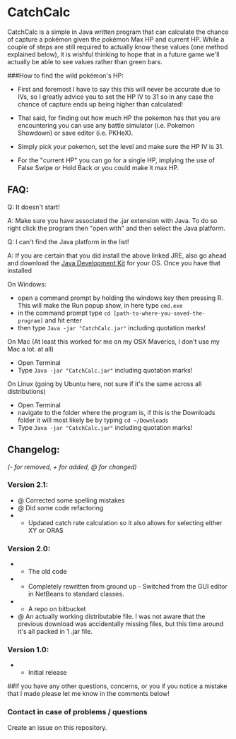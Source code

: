 # CatchCalc #

CatchCalc is a simple in Java written program that can calculate the chance of capture a pokémon given the pokémon Max HP and current HP. While a couple of steps are still required to actually know these values (one method explained below), it is wishful thinking to hope that in a future game we'll actually be able to see values rather than green bars.


###How to find the wild pokémon's HP:



* First and foremost I have to say this this will never be accurate due to IVs, so I greatly advice you to set the HP IV to 31 so in any case the chance of capture ends up being higher than calculated!

* That said, for finding out how much HP the pokemon has that you are encountering you can use any battle simulator (i.e. Pokemon Showdown) or save editor (i.e. PKHeX).

* Simply pick your pokemon, set the level and make sure the HP IV is 31. 

* For the "current HP" you can go for a single HP, implying the use of False Swipe or Hold Back or you could make it max HP.


## FAQ: ##
Q: It doesn't start!

A: Make sure you have associated the .jar extension with Java. To do so right click the program then "open with" and then select the Java platform.

Q: I can't find the Java platform in the list!

A: If you are certain that you did install the above linked JRE, also go ahead and download the [Java Development Kit](http://www.oracle.com/technetwork/java/javase/downloads/jdk8-downloads-2133151.html) for your OS. Once you have that installed

On Windows:

* open a command prompt by holding the windows key then pressing R. This will make the Run popup show, in here type `cmd.exe`
* in the command prompt type `cd [path-to-where-you-saved-the-program]` and hit enter
* then type `Java -jar "CatchCalc.jar"` including quotation marks!

On Mac (At least this worked for me on my OSX Maverics, I don't use my Mac a lot. at all)

* Open Terminal
* Type `Java -jar "CatchCalc.jar"` including quotation marks!

On Linux (going by Ubuntu here, not sure if it's the same across all distributions)

* Open Terminal
* navigate to the folder where the program is, if this is the Downloads folder it will most likely be by typing `cd ~/Downloads`
* Type `Java -jar "CatchCalc.jar"` including quotation marks!

## Changelog: ##
*(- for removed, + for added, @ for changed)*



### Version 2.1: ###

* @ Corrected some spelling mistakes
* @ Did some code refactoring
* + Updated catch rate calculation so it also allows for selecting either XY or ORAS



### Version 2.0: ###
* - The old code
* + Completely rewritten from ground up - Switched from the GUI editor in NetBeans to standard classes.
* + A repo on bitbucket
* @ An actually working distributable file. I was not aware that the previous download was accidentally missing files, but this time around it's all packed in 1 .jar file.

### Version 1.0: ###

* + Initial release

##If you have any other questions, concerns, or you if you notice a mistake that I made please let me know in the comments below!


### Contact in case of problems / questions ###

Create an issue on this repository.
